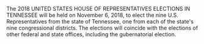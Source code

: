 The 2018 UNITED STATES HOUSE OF REPRESENTATIVES ELECTIONS IN TENNESSEE will be held on November 6, 2018, to elect the nine U.S. Representatives from the state of Tennessee, one from each of the state's nine congressional districts. The elections will coincide with the elections of other federal and state offices, including the gubernatorial election.
